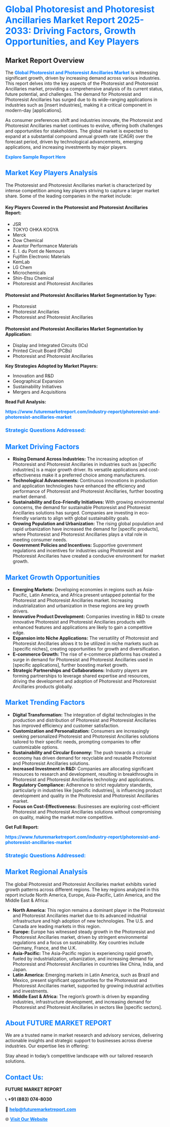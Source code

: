 <h1 style="color: #007BFF;">Global Photoresist and Photoresist Ancillaries Market Report 2025-2033: Driving Factors, Growth Opportunities, and Key Players</h1>

<section id="overview">
<h2>Market Report Overview</h2>
<p>The <a href="https://www.futuremarketreport.com/industry-report/photoresist-and-photoresist-ancillaries-market" style="color: #007BFF; text-decoration: none;"><strong>Global Photoresist and Photoresist Ancillaries Market</strong></a> is witnessing significant growth, driven by increasing demand across various industries. This report delves into the key aspects of the Photoresist and Photoresist Ancillaries market, providing a comprehensive analysis of its current status, future potential, and challenges. The demand for Photoresist and Photoresist Ancillaries has surged due to its wide-ranging applications in industries such as [insert industries], making it a critical component in modern-day [applications].</p>
<p>As consumer preferences shift and industries innovate, the Photoresist and Photoresist Ancillaries market continues to evolve, offering both challenges and opportunities for stakeholders. The global market is expected to expand at a substantial compound annual growth rate (CAGR) over the forecast period, driven by technological advancements, emerging applications, and increasing investments by major players.</p>
</section>

<section id="overview">
<p><a href="https://www.futuremarketreport.com/request-sample/reportId=50954" style="color: #007BFF; text-decoration: none;"><strong>Explore Sample Report Here</strong></a></p>
</section>

<section id="key-players">
<h2 style="color: #007BFF;">Market Key Players Analysis</h2>
<p>The Photoresist and Photoresist Ancillaries market is characterized by intense competition among key players striving to capture a larger market share. Some of the leading companies in the market include:</p>
<h4>Key Players Covered in the Photoresist and Photoresist Ancillaries Report:</h4>
<ul><li>JSR</li><li>TOKYO OHKA KOGYA</li><li>Merck</li><li>Dow Chemical</li><li>Avantor Performance Materials</li><li>E. I. du Pont de Nemours</li><li>Fujifilm Electronic Materials</li><li>KemLab</li><li>LG Chem</li><li>Microchemicals</li><li>Shin-Etsu Chemical</li><li>Photoresist and Photoresist Ancillaries</li></ul>
<h4>Photoresist and Photoresist Ancillaries Market Segmentation by Type:</h4>
<ul><li>Photoresist</li><li>Photoresist Ancillaries</li><li>Photoresist and Photoresist Ancillaries</li></ul>

<h4>Photoresist and Photoresist Ancillaries Market Segmentation by Application:</h4>
<ul><li>Display and Integrated Circuits (ICs)</li><li>Printed Circuit Board (PCBs)</li><li>Photoresist and Photoresist Ancillaries</li></ul>
<p><strong>Key Strategies Adopted by Market Players:</strong></p>
<ul>
<li>Innovation and R&D</li>
<li>Geographical Expansion</li>
<li>Sustainability Initiatives</li>
<li>Mergers and Acquisitions</li>
</ul>
</section>

<section>
<p><strong>Read Full Analysis: </strong></p><a href="https://www.futuremarketreport.com/industry-report/photoresist-and-photoresist-ancillaries-market" style="color: #007BFF; text-decoration: none;"><strong>https://www.futuremarketreport.com/industry-report/photoresist-and-photoresist-ancillaries-market</strong></a>
<h3 style="color: #007BFF;">Strategic Questions Addressed:</h3>
</section>

<section id="driving-factors">
<h2 style="color: #007BFF;">Market Driving Factors</h2>
<ul>
<li><strong>Rising Demand Across Industries:</strong> The increasing adoption of Photoresist and Photoresist Ancillaries in industries such as [specific industries] is a major growth driver. Its versatile applications and cost-effectiveness make it a preferred choice among manufacturers.</li>
<li><strong>Technological Advancements:</strong> Continuous innovations in production and application technologies have enhanced the efficiency and performance of Photoresist and Photoresist Ancillaries, further boosting market demand.</li>
<li><strong>Sustainability and Eco-Friendly Initiatives:</strong> With growing environmental concerns, the demand for sustainable Photoresist and Photoresist Ancillaries solutions has surged. Companies are investing in eco-friendly variants to align with global sustainability goals.</li>
<li><strong>Growing Population and Urbanization:</strong> The rising global population and rapid urbanization have increased the demand for [specific products], where Photoresist and Photoresist Ancillaries plays a vital role in meeting consumer needs.</li>
<li><strong>Government Policies and Incentives:</strong> Supportive government regulations and incentives for industries using Photoresist and Photoresist Ancillaries have created a conducive environment for market growth.</li>
</ul>
</section>

<section id="growth-opportunities">
<h2 style="color: #007BFF;">Market Growth Opportunities</h2>
<ul>
<li><strong>Emerging Markets:</strong> Developing economies in regions such as Asia-Pacific, Latin America, and Africa present untapped potential for the Photoresist and Photoresist Ancillaries market. Increasing industrialization and urbanization in these regions are key growth drivers.</li>
<li><strong>Innovative Product Development:</strong> Companies investing in R&D to create innovative Photoresist and Photoresist Ancillaries products with enhanced features and applications are likely to gain a competitive edge.</li>
<li><strong>Expansion into Niche Applications:</strong> The versatility of Photoresist and Photoresist Ancillaries allows it to be utilized in niche markets such as [specific niches], creating opportunities for growth and diversification.</li>
<li><strong>E-commerce Growth:</strong> The rise of e-commerce platforms has created a surge in demand for Photoresist and Photoresist Ancillaries used in [specific applications], further boosting market growth.</li>
<li><strong>Strategic Partnerships and Collaborations:</strong> Industry players are forming partnerships to leverage shared expertise and resources, driving the development and adoption of Photoresist and Photoresist Ancillaries products globally.</li>
</ul>
</section>

<section id="trending-factors">
<h2 style="color: #007BFF;">Market Trending Factors</h2>
<ul>
<li><strong>Digital Transformation:</strong> The integration of digital technologies in the production and distribution of Photoresist and Photoresist Ancillaries has improved efficiency and customer satisfaction.</li>
<li><strong>Customization and Personalization:</strong> Consumers are increasingly seeking personalized Photoresist and Photoresist Ancillaries solutions tailored to their specific needs, prompting companies to offer customizable options.</li>
<li><strong>Sustainability and Circular Economy:</strong> The push towards a circular economy has driven demand for recyclable and reusable Photoresist and Photoresist Ancillaries solutions.</li>
<li><strong>Increased Investment in R&D:</strong> Companies are allocating significant resources to research and development, resulting in breakthroughs in Photoresist and Photoresist Ancillaries technology and applications.</li>
<li><strong>Regulatory Compliance:</strong> Adherence to strict regulatory standards, particularly in industries like [specific industries], is influencing product development and quality in the Photoresist and Photoresist Ancillaries market.</li>
<li><strong>Focus on Cost-Effectiveness:</strong> Businesses are exploring cost-efficient Photoresist and Photoresist Ancillaries solutions without compromising on quality, making the market more competitive.</li>
</ul>
</section>

<section>
<p><strong>Get Full Report: </strong></p><a href="https://www.futuremarketreport.com/industry-report/photoresist-and-photoresist-ancillaries-market" style="color: #007BFF; text-decoration: none;"><strong>https://www.futuremarketreport.com/industry-report/photoresist-and-photoresist-ancillaries-market</strong></a>
<h3 style="color: #007BFF;">Strategic Questions Addressed:</h3>
</section>


<section id="regional-analysis">
<h2 style="color: #007BFF;">Market Regional Analysis</h2>
<p>The global Photoresist and Photoresist Ancillaries market exhibits varied growth patterns across different regions. The key regions analyzed in this report include North America, Europe, Asia-Pacific, Latin America, and the Middle East & Africa:</p>
<ul>
<li><strong>North America:</strong> This region remains a dominant player in the Photoresist and Photoresist Ancillaries market due to its advanced industrial infrastructure and high adoption of new technologies. The U.S. and Canada are leading markets in this region.</li>
<li><strong>Europe:</strong> Europe has witnessed steady growth in the Photoresist and Photoresist Ancillaries market, driven by stringent environmental regulations and a focus on sustainability. Key countries include Germany, France, and the U.K.</li>
<li><strong>Asia-Pacific:</strong> The Asia-Pacific region is experiencing rapid growth, fueled by industrialization, urbanization, and increasing demand for Photoresist and Photoresist Ancillaries in countries like China, India, and Japan.</li>
<li><strong>Latin America:</strong> Emerging markets in Latin America, such as Brazil and Mexico, present significant opportunities for the Photoresist and Photoresist Ancillaries market, supported by growing industrial activities and investments.</li>
<li><strong>Middle East & Africa:</strong> The region’s growth is driven by expanding industries, infrastructure development, and increasing demand for Photoresist and Photoresist Ancillaries in sectors like [specific sectors].</li>
</ul>
</section>

<footer>
<h2 style="color: #007BFF;">About FUTURE MARKET REPORT</h2>
<p>We are a trusted name in market research and advisory services, delivering actionable insights and strategic support to businesses across diverse industries. Our expertise lies in offering:</p>

<p>Stay ahead in today’s competitive landscape with our tailored research solutions.</p>

<h2 style="color: #007BFF;">Contact Us:</h2>
<p><strong>FUTURE MARKET REPORT</strong></p>
<p>📞 <strong>+91 (883) 074-8030</strong></p>
<p>📧 <strong><a href="mailto:help@futuremarketreport.com" style="color: #007BFF;">help@futuremarketreport.com</a></strong></p>
<p>🌐 <strong><a href="https://www.futuremarketreport.com/" style="color: #007BFF;">Visit Our Website</a></strong></p>
</footer>